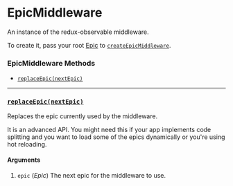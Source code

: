 # EpicMiddleware

An instance of the redux-observable middleware.

To create it, pass your root [Epic](../basics/Epics.md) to [`createEpicMiddleware`](createEpicMiddleware.md).

### EpicMiddleware Methods

* [`replaceEpic(nextEpic)`](#replaceEpic)

<hr>

### <a id='replaceEpic'></a>[`replaceEpic(nextEpic)`](#replaceEpic)

Replaces the epic currently used by the middleware.

It is an advanced API. You might need this if your app implements code splitting and you want to load some of the epics dynamically or you're using hot reloading.

#### Arguments

1. `epic` (_Epic_) The next epic for the middleware to use.

